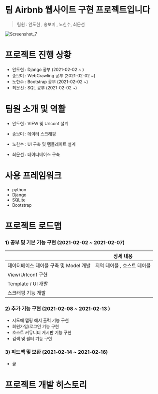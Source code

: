 

# 팀 Airbnb 웹사이트 구현 프로젝트입니다

> 팀원 : 안도현 , 송보미 , 노한수, 최문선

![Screenshot_7](C:\Users\Ando\Developer\Airbnb\Screenshot_7.png)



# 프로젝트 진행 상황

- 안도현 :  Django 공부 (2021-02-02 ~ )
- 송보미 : WebCrawling 공부 (2021-02-02 ~)
- 노한수 :  Bootstrap 공부 (2021-02-02 ~)
- 최문선 : SQL 공부 (2021-02-02 ~)



# 팀원 소개 및 역활

- 안도현 : VIEW 및 Urlconf 설계

- 송보미 : 데이터 스크래핑
- 노한수 :  UI 구축 및 템플레이트 설계
- 최문선 : 데이터베이스 구축



# 사용 프레임워크

- python 
- Django
- SQLite
- Bootstrap



# 프로젝트 로드맵



### 1) 공부 및 기본 기능 구현 (2021-02-02 ~ 2021-02-07)

|                                        | 상세 내용                   |
| -------------------------------------- | --------------------------- |
| 데이터베이스 테이블 구축 및 Model 개발 | 지역 테이블 , 호스트 테이블 |
| View/Urlconf 구현                      |                             |
| Template / UI 개발                     |                             |
| 스크래핑 기능 개발                     |                             |



### 2) 추가 기능 구현 (2021-02-08 ~ 2021-02-13 )
   - 지도에 맵핑 해서 출력 기능 구현
   - 회원가입/로그인 기능 구현
   - 호스트 커뮤니티 게시판 기능 구현
   - 검색 및 필터 기능  구현



###  3) 피드백 및 보완 (2021-02-14 ~ 2021-02-16)

- 굳





# 프로젝트 개발 히스토리




